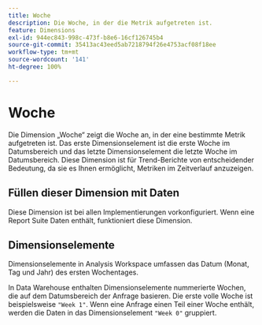 ```yaml
---
title: Woche
description: Die Woche, in der die Metrik aufgetreten ist.
feature: Dimensions
exl-id: 944ec843-998c-473f-b8e6-16cf126745b4
source-git-commit: 35413ac43eed5ab7218794f26e4753acf08f18ee
workflow-type: tm+mt
source-wordcount: '141'
ht-degree: 100%

---
```


# Woche

Die Dimension „Woche“ zeigt die Woche an, in der eine bestimmte Metrik aufgetreten ist. Das erste Dimensionselement ist die erste Woche im Datumsbereich und das letzte Dimensionselement die letzte Woche im Datumsbereich. Diese Dimension ist für Trend-Berichte von entscheidender Bedeutung, da sie es Ihnen ermöglicht, Metriken im Zeitverlauf anzuzeigen.

## Füllen dieser Dimension mit Daten

Diese Dimension ist bei allen Implementierungen vorkonfiguriert. Wenn eine Report Suite Daten enthält, funktioniert diese Dimension.

## Dimensionselemente

Dimensionselemente in Analysis Workspace umfassen das Datum (Monat, Tag und Jahr) des ersten Wochentages.

In Data Warehouse enthalten Dimensionselemente nummerierte Wochen, die auf dem Datumsbereich der Anfrage basieren. Die erste volle Woche ist beispielsweise `"Week 1"`. Wenn eine Anfrage einen Teil einer Woche enthält, werden die Daten in das Dimensionselement `"Week 0"` gruppiert.
